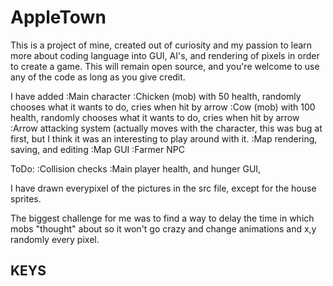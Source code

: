 # AppleTown
This is a project of mine, created out of curiosity and my passion to learn more about coding language into GUI, AI's,
and rendering of pixels in order to create a game. This will remain open source, and you're welcome to use any of the code as long as you give credit.

I have added
:Main character
:Chicken (mob) with 50 health, randomly chooses what it wants to do, cries when hit by arrow
:Cow (mob) with 100 health, randomly chooses what it wants to do, cries when hit by arrow
:Arrow attacking system (actually moves with the character, this was bug at first, but I think it was an interesting to play around with it.
:Map rendering, saving, and editing
:Map GUI
:Farmer NPC

ToDo:
:Collision checks
:Main player health, and hunger GUI,

I have drawn everypixel of the pictures in the src file, except for the house sprites.

The biggest challenge for me was to find a way to delay the time in which mobs "thought" about so it won't go crazy and change animations and x,y randomly every pixel.


KEYS
-----
